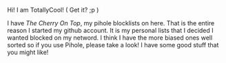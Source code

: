 Hi! I am TotallyCool! ( Get it? ;p )

I have *The Cherry On Top*, my pihole blocklists on here. That is the entire reason I started my github account.
It is my personal lists that I decided I wanted blocked on my netword. I think I have the more biased ones
well sorted so if you use Pihole, please take a look! I have some good stuff that you might like!
